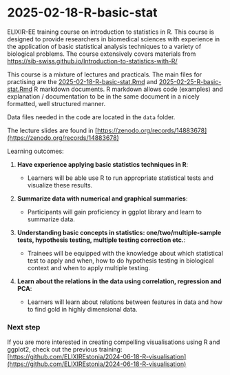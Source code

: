 # 2025-02-18-R-basic-stat

ELIXIR-EE training course on introduction to statistics in R. This course is designed to provide researchers in biomedical sciences with experience in the application of basic statistical analysis techniques to a variety of biological problems. The course extensively covers materials from https://sib-swiss.github.io/Introduction-to-statistics-with-R/



This course is a mixture of lectures and practicals. The main files for practising are the [2025-02-18-R-basic-stat.Rmd](2025-02-18-R-basic-stat.Rmd) and [2025-02-25-R-basic-stat.Rmd](2025-02-25-R-basic-stat.Rmd) R markdown documents. R markdown allows code (examples) and explanation / documentation to be in the same document in a nicely formatted, well structured manner.

Data files needed in the code are located in the `data` folder.

The lecture slides are found in [https://zenodo.org/records/14883678](https://zenodo.org/records/14883678)

Learning outcomes:

1.  **Have experience applying basic statistics techniques in R**:

    -   Learners will be able use R to run appropriate statistical tests and visualize these results.

2.  **Summarize data with numerical and graphical summaries**:

    -   Participants will gain proficiency in ggplot library and learn to summarize data.

3.  **Understanding basic concepts in statistics: one/two/multiple-sample tests, hypothesis testing, multiple testing correction etc.**:

    -   Trainees will be equipped with the knowledge about which statistical test to apply and when, how to do hypothesis testing in biological context and when to apply multiple testing.

4.  **Learn about the relations in the data using correlation, regression and PCA**:

    -   Learners will learn about relations between features in data and how to find gold in highly dimensional data. 

### Next step

If you are more interested in creating compelling visualisations using R and ggplot2, check out the previous training: [https://github.com/ELIXIREstonia/2024-06-18-R-visualisation](https://github.com/ELIXIREstonia/2024-06-18-R-visualisation)
